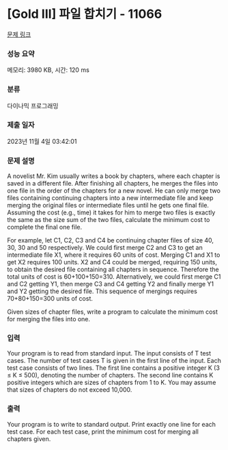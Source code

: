 # [Gold III] 파일 합치기 - 11066 

[문제 링크](https://www.acmicpc.net/problem/11066) 

### 성능 요약

메모리: 3980 KB, 시간: 120 ms

### 분류

다이나믹 프로그래밍

### 제출 일자

2023년 11월 4일 03:42:01

### 문제 설명

<p>A novelist Mr. Kim usually writes a book by chapters, where each chapter is saved in a different file. After finishing all chapters, he merges the files into one file in the order of the chapters for a new novel. He can only merge two files containing continuing chapters into a new intermediate file and keep merging the original files or intermediate files until he gets one final file. Assuming the cost (e.g., time) it takes for him to merge two files is exactly the same as the size sum of the two files, calculate the minimum cost to complete the final one file.</p>

<p>For example, let C1, C2, C3 and C4 be continuing chapter files of size 40, 30, 30 and 50 respectively. We could first merge C2 and C3 to get an intermediate file X1, where it requires 60 units of cost. Merging C1 and X1 to get X2 requires 100 units. X2 and C4 could be merged, requiring 150 units, to obtain the desired file containing all chapters in sequence. Therefore the total units of cost is 60+100+150=310. Alternatively, we could first merge C1 and C2 getting Y1, then merge C3 and C4 getting Y2 and finally merge Y1 and Y2 getting the desired file. This sequence of mergings requires 70+80+150=300 units of cost. </p>

<p>Given sizes of chapter files, write a program to calculate the minimum cost for merging the files into one.</p>

### 입력 

 <p>Your program is to read from standard input. The input consists of T test cases. The number of test cases T is given in the first line of the input. Each test case consists of two lines. The first line contains a positive integer K (3 ≤ K ≤ 500), denoting the number of chapters. The second line contains K positive integers which are sizes of chapters from 1 to K. You may assume that sizes of chapters do not exceed 10,000.</p>

### 출력 

 <p>Your program is to write to standard output. Print exactly one line for each test case. For each test case, print the minimum cost for merging all chapters given.</p>

